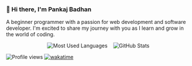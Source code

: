 ### 👋 Hi there, I'm Pankaj Badhan
A beginner programmer with a passion for web development and software developer. I'm excited to share my journey with you as I learn and grow in the world of coding.

<p align="center">
  <picture>
    <source 
      srcset="https://github-readme-stats.vercel.app/api/top-langs/?username=kingbadhan&theme=dark&hide_border=true&include_all_commits=true&count_private=true&layout=compact" 
      media="(prefers-color-scheme: dark)" 
    />
    <img 
      src="https://github-readme-stats.vercel.app/api/top-langs/?username=kingbadhan&theme=light&hide_border=true&include_all_commits=true&count_private=true&layout=compact" 
      alt="Most Used Languages" 
    />
  </picture>
  &nbsp;&nbsp; <!-- Adds space between the two sections -->
  <picture>
    <source 
      srcset="https://github-readme-stats.vercel.app/api?username=kingbadhan&theme=dark&hide_border=true&include_all_commits=true&count_private=true" 
      media="(prefers-color-scheme: dark)" 
    />
    <img 
      src="https://github-readme-stats.vercel.app/api?username=kingbadhan&theme=light&hide_border=true&include_all_commits=true&count_private=true" 
      alt="GitHub Stats" 
    />
  </picture>
</p>

![Profile views](https://komarev.com/ghpvc/?username=kingbadhan&color=blue)
[![wakatime](https://wakatime.com/badge/user/2a81f74a-671e-4205-af47-61231d181373.svg)](https://wakatime.com/@2a81f74a-671e-4205-af47-61231d181373)